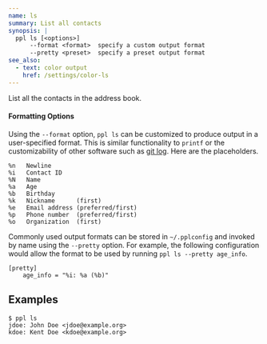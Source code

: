 ```yaml
---
name: ls
summary: List all contacts
synopsis: |
  ppl ls [<options>]
      --format <format>  specify a custom output format
      --pretty <preset>  specify a preset output format
see_also:
  - text: color output
    href: /settings/color-ls
---
```


List all the contacts in the address book.

#### Formatting Options

Using the `--format` option, `ppl ls` can be customized to produce output in a
user-specified format. This is similar functionality to `printf` or the
customizability of other software such as [git
log](http://git-scm.com/docs/git-log). Here are the placeholders.

    %n   Newline
    %i   Contact ID
    %N   Name
    %a   Age
    %b   Birthday
    %k   Nickname      (first)
    %e   Email address (preferred/first)
    %p   Phone number  (preferred/first)
    %o   Organization  (first)

Commonly used output formats can be stored in `~/.pplconfig` and invoked by name
using the `--pretty` option. For example, the following configuration would
allow the format to be used by running `ppl ls --pretty age_info`.

    [pretty]
        age_info = "%i: %a (%b)"

## Examples

    $ ppl ls
    jdoe: John Doe <jdoe@example.org>
    kdoe: Kent Doe <kdoe@example.org>


